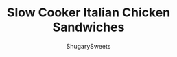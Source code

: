---
layout: ../../layouts/MarkdownPostLayout.astro
title: Slow Cooker Italian Chicken Sandwiches
author: ShugarySweets
pubDate: 2018-10-15
description: "Dinner time is better when these Slow Cooker Italian Chicken Sandwiches are on the menu! Cheesy sandwiches are filled with Italian seasoned chicken and red peppers in this easy recipe."
image_url: https://www.shugarysweets.com/wp-content/uploads/2013/05/slow-cooker-italian-chicken-facebook.jpg
tags: ["Main Dish","Italian"]
calories: 413
protein: 47
carbohydrates: 20
fats: 15
fiber: 2
ingredients: ["2 pounds boneless, skinless chicken breasts","1 1/2 teaspoons kosher salt","1/2 teaspoon black pepper","1 Tablespoon Italian seasoning","1 teaspoon garlic powder","1/4 teaspoon crushed red pepper flakes","1 jar (12 ounce) roasted red peppers, drained and chopped","1 package (10 ounce) frozen chopped spinach","2 cups Colby-jack cheese, shredded","6 hamburger buns"]
serves: 8
time: "6 hours 15 minutes"
prepTime: "15 minutes"
instructions: ["Add chicken to large slow cooker. Add seasonings and spinach. Cover and cook on low for about 6 hours.","Using two forks, shred chicken. Add chopped red peppers to the slow cooker. Allow to heat thoroughly, about 30 minutes.","When ready to serve, assemble bun with shredded cheese (desired amount) and scoop of shredded chicken mixture. ENJOY."]
nutrition: ["413 calories","20 grams carbohydrates","125 milligrams cholesterol","15 grams fat","2 grams fiber","47 grams protein","8 grams saturated fat","693 milligrams sodium","3 grams sugar","0 grams trans fat","6 grams unsaturated fat"]
---